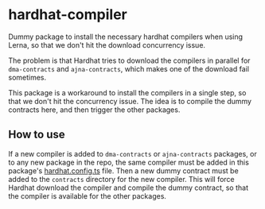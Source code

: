 # hardhat-compiler

Dummy package to install the necessary hardhat compilers when using Lerna, so that we don't hit the
download concurrency issue.

The problem is that Hardhat tries to download the compilers in parallel for `dma-contracts` and
`ajna-contracts`, which makes one of the download fail sometimes.

This package is a workaround to install the compilers in a single step, so that we don't hit the
concurrency issue. The idea is to compile the dummy contracts here, and then trigger the other
packages.

## How to use

If a new compiler is added to `dma-contracts` or `ajna-contracts` packages, or to any new package in
the repo, the same compiler must be added in this package's [hardhat.config.ts](./hardhat.config.ts)
file. Then a new dummy contract must be added to the `contracts` directory for the new compiler.
This will force Hardhat download the compiler and compile the dummy contract, so that the compiler
is available for the other packages.
